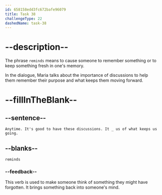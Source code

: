 ```yaml
---
id: 658158edd3fc672bafe96079
title: Task 38
challengeType: 22
dashedName: task-38
---
```


<!--
AUDIO REFERENCE:
Anytime. It's good to have these discussions. It reminds us of what keeps us going.
-->

# --description--

The phrase `reminds` means to cause someone to remember something or to keep something fresh in one's memory.

In the dialogue, Maria talks about the importance of discussions to help them remember their purpose and what keeps them moving forward.

# --fillInTheBlank--

## --sentence--

`Anytime. It's good to have these discussions. It _ us of what keeps us going.`

## --blanks--

`reminds`

### --feedback--

This verb is used to make someone think of something they might have forgotten. It brings something back into someone's mind.
